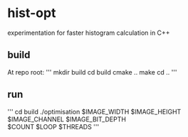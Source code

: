 # hist-opt
experimentation for faster histogram calculation in C++

## build
At repo root:
'''
mkdir build
cd build
cmake ..
make
cd ..
'''

## run
'''
cd build
./optimisation $IMAGE_WIDTH $IMAGE_HEIGHT $IMAGE_CHANNEL $IMAGE_BIT_DEPTH \
$COUNT $LOOP $THREADS
'''
